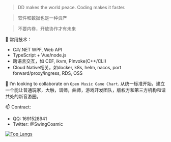 <!--
**SwingCosmic/SwingCosmic** is a ✨ _special_ ✨ repository because its `README.md` (this file) appears on your GitHub profile.

Here are some ideas to get you started:

- 🔭 I’m currently working on ...
- 🌱 I’m currently learning ...
- 👯 I’m looking to collaborate on ...
- 🤔 I’m looking for help with ...
- 💬 Ask me about ...
- 📫 How to reach me: ...
- 😄 Pronouns: ...
- ⚡ Fun fact: ...
-->

> DD makes the world peace. Coding makes it faster.

> 软件和数据也是一种资产

> 不要内卷，开放协作才有未来

🔭 常用技术：
 - C#/.NET WPF, Web API
 - TypeScript + Vue/node.js
 - 跨语言交互，如 CEF, ikvm, PInvoke(C++/CLI)
 - Cloud Native相关，如docker, k8s, helm, nacos, port forward/proxy/ingress, RDS, OSS

👯 I’m looking to collaborate on `Open Music Game Chart`. 从统一标准开始，建立一个能让普通玩家，大触，谱师，曲师，游戏开发团队，版权方和第三方机构和谐共处的新音游圈。

📫 Contract: 
 - QQ: 1691528941
 - Twitter: @SwingCosmic

[![Top Langs](https://github-readme-stats.vercel.app/api/top-langs/?username=SwingCosmic)](https://github.com/SwingCosmic/github-readme-stats)

